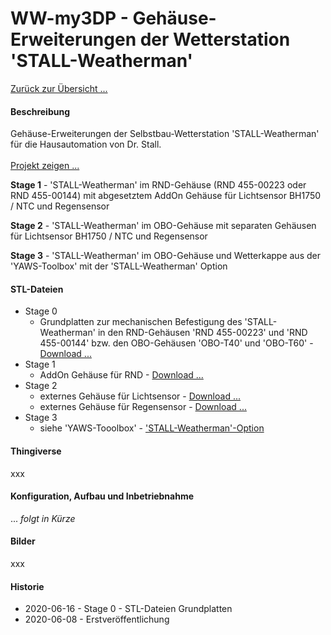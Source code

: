 # WW-my3DP - Gehäuse-Erweiterungen der Wetterstation 'STALL-Weatherman'

[Zurück zur Übersicht ...](../README.md)

#### Beschreibung
Gehäuse-Erweiterungen der Selbstbau-Wetterstation 'STALL-Weatherman' für die Hausautomation von Dr. Stall.
<br><br>
[Projekt zeigen ...](https://github.com/wolwin/WW-mySHP/blob/master/SHP_Weatherman/README.md)

<b>Stage 1</b> - 'STALL-Weatherman' im RND-Gehäuse (RND 455-00223 oder RND 455-00144) mit abgesetztem AddOn Gehäuse für Lichtsensor BH1750 / NTC und Regensensor

<b>Stage 2</b> - 'STALL-Weatherman' im OBO-Gehäuse mit separaten Gehäusen für Lichtsensor BH1750 / NTC und Regensensor

<b>Stage 3</b> - 'STALL-Weatherman' im OBO-Gehäuse und Wetterkappe aus der 'YAWS-Toolbox' mit der 'STALL-Weatherman' Option

#### STL-Dateien
- Stage 0
  - Grundplatten zur mechanischen Befestigung des 'STALL-Weatherman' in den RND-Gehäusen 'RND 455-00223' und 'RND 455-00144' bzw. den OBO-Gehäusen 'OBO-T40' und 'OBO-T60' - [Download ...](./bin/3DP_STL_WM_Baseplate_20200616.zip)
- Stage 1
  - AddOn Gehäuse für RND - [Download ...](./bin/3DP_STL_WM_RND-Case_20200604.zip)
- Stage 2
  - externes Gehäuse für Lichtsensor - [Download ...](./bin/3DP_STL_WM_SensCase_20200604.zip)
  - externes Gehäuse für Regensensor - [Download ...](./bin/3DP_STL_WM_RainCase_20200604.zip)
- Stage 3
  - siehe 'YAWS-Tooolbox' - ['STALL-Weatherman'-Option](https://github.com/wolwin/WW-my3DP/blob/master/3DP_YAWS/README.md#stl-dateien)

#### Thingiverse
xxx

#### Konfiguration, Aufbau und Inbetriebnahme
... _folgt in Kürze_

#### Bilder
xxx

#### Historie
- 2020-06-16 - Stage 0 - STL-Dateien Grundplatten
- 2020-06-08 - Erstveröffentlichung
